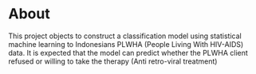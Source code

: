 # About

This project objects to construct a classification model using statistical machine learning to Indonesians PLWHA (People Living With HIV-AIDS) data. It is expected that the model can predict whether the PLWHA client refused or willing to take the therapy (Anti retro-viral treatment)  
